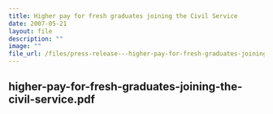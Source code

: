 ```yaml
---
title: Higher pay for fresh graduates joining the Civil Service
date: 2007-05-21
layout: file
description: ""
image: ""
file_url: /files/press-release---higher-pay-for-fresh-graduates-joining-the-civil-service.pdf
---
```

higher-pay-for-fresh-graduates-joining-the-civil-service.pdf
---